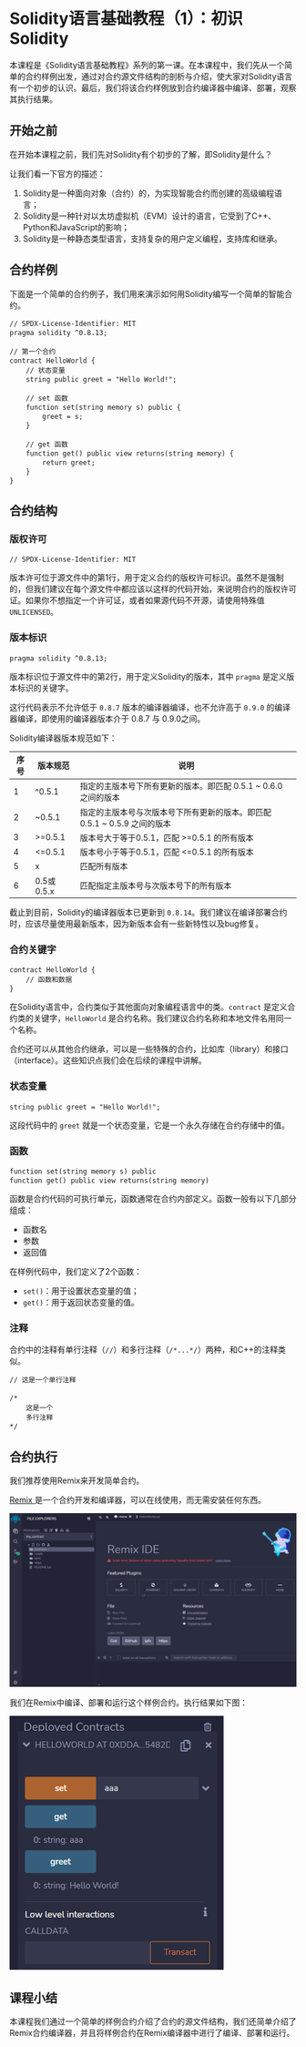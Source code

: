# Solidity语言基础教程（1）：初识Solidity

本课程是《Solidity语言基础教程》系列的第一课。在本课程中，我们先从一个简单的合约样例出发，通过对合约源文件结构的剖析与介绍，使大家对Solidity语言有一个初步的认识。最后，我们将该合约样例放到合约编译器中编译、部署，观察其执行结果。

## 开始之前

在开始本课程之前，我们先对Solidity有个初步的了解，即Solidity是什么？

让我们看一下官方的描述：

1. Solidity是一种面向对象（合约）的，为实现智能合约而创建的高级编程语言；
2. Solidity是一种针对以太坊虚拟机（EVM）设计的语言，它受到了C++、Python和JavaScript的影响；
3. Solidity是一种静态类型语言，支持复杂的用户定义编程，支持库和继承。

## 合约样例

下面是一个简单的合约例子，我们用来演示如何用Solidity编写一个简单的智能合约。

```
// SPDX-License-Identifier: MIT
pragma solidity ^0.8.13;

// 第一个合约
contract HelloWorld {
    // 状态变量
    string public greet = "Hello World!";

    // set 函数
    function set(string memory s) public {
        greet = s;
    }

    // get 函数
    function get() public view returns(string memory) {
        return greet;
    }
}
```

## 合约结构

### 版权许可

```
// SPDX-License-Identifier: MIT
```

版本许可位于源文件中的第1行，用于定义合约的版权许可标识。虽然不是强制的，但我们建议在每个源文件中都应该以这样的代码开始，来说明合约的版权许可证。如果你不想指定一个许可证，或者如果源代码不开源，请使用特殊值 `UNLICENSED`。

### 版本标识

```
pragma solidity ^0.8.13;
```

版本标识位于源文件中的第2行，用于定义Solidity的版本，其中 `pragma` 是定义版本标识的关键字。

这行代码表示不允许低于 `0.8.7` 版本的编译器编译，也不允许高于 `0.9.0` 的编译器编译，即使用的编译器版本介于 0.8.7 与 0.9.0之间。

Solidity编译器版本规范如下：

| 序号 | 版本规范   | 说明                                                         |
| ---- | ---------- | ------------------------------------------------------------ |
| 1    | ^0.5.1     | 指定的主版本号下所有更新的版本。即匹配 0.5.1 ~ 0.6.0 之间的版本 |
| 2    | ~0.5.1     | 指定的主版本号与次版本号下所有更新的版本。即匹配 0.5.1 ~ 0.5.9 之间的版本 |
| 3    | >=0.5.1    | 版本号大于等于0.5.1，匹配 >=0.5.1 的所有版本                 |
| 4    | <=0.5.1    | 版本号小于等于0.5.1，匹配 <=0.5.1 的所有版本                 |
| 5    | x          | 匹配所有版本                                                 |
| 6    | 0.5或0.5.x | 匹配指定主版本号与次版本号下的所有版本                       |

截止到目前，Solidity的编译器版本已更新到 `0.8.14`。我们建议在编译部署合约时，应该尽量使用最新版本，因为新版本会有一些新特性以及bug修复。

### 合约关键字

```
contract HelloWorld {
    // 函数和数据
}
```

在Solidity语言中，合约类似于其他面向对象编程语言中的类。`contract` 是定义合约类的关键字，`HelloWorld` 是合约名称。我们建议合约名称和本地文件名用同一个名称。

合约还可以从其他合约继承，可以是一些特殊的合约，比如库（library）和接口（interface）。这些知识点我们会在后续的课程中讲解。

### 状态变量

```
string public greet = "Hello World!";
```

这段代码中的 `greet` 就是一个状态变量，它是一个永久存储在合约存储中的值。

### 函数

```
function set(string memory s) public
function get() public view returns(string memory)
```

函数是合约代码的可执行单元，函数通常在合约内部定义。函数一般有以下几部分组成：

+ 函数名
+ 参数
+ 返回值

在样例代码中，我们定义了2个函数：

+ `set()`：用于设置状态变量的值；
+ `get()`：用于返回状态变量的值。

### 注释

合约中的注释有单行注释（`//`）和多行注释（`/*...*/`）两种，和C++的注释类似。

```
// 这是一个单行注释

/*
	这是一个
	多行注释
*/
```

## 合约执行

我们推荐使用Remix来开发简单合约。

[Remix ](https://remix.ethereum.org)是一个合约开发和编译器，可以在线使用，而无需安装任何东西。

![](https://raw.githubusercontent.com/StevenX5/ITCourses/main/%E5%8C%BA%E5%9D%97%E9%93%BE%E6%95%99%E7%A8%8B/Solidity%E8%AF%AD%E8%A8%80%E5%9F%BA%E7%A1%80%E6%95%99%E7%A8%8B/images/remix.png)

我们在Remix中编译、部署和运行这个样例合约。执行结果如下图：

![](https://raw.githubusercontent.com/StevenX5/ITCourses/main/%E5%8C%BA%E5%9D%97%E9%93%BE%E6%95%99%E7%A8%8B/Solidity%E8%AF%AD%E8%A8%80%E5%9F%BA%E7%A1%80%E6%95%99%E7%A8%8B/images/remix-hellworld.png)

## 课程小结

本课程我们通过一个简单的样例合约介绍了合约的源文件结构，我们还简单介绍了Remix合约编译器，并且将样例合约在Remix编译器中进行了编译、部署和运行。

